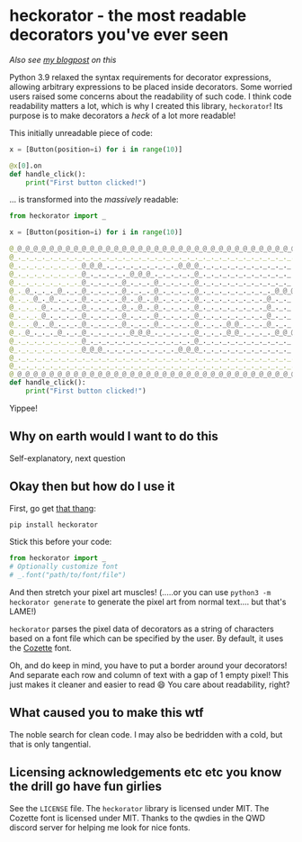 # heckorator - the most readable decorators you've ever seen

*Also see [my blogpost](https://rocketrace.github.io/blog/heckorator) on this*

Python 3.9 relaxed the syntax requirements for decorator expressions, allowing arbitrary expressions to be placed inside decorators. Some worried users raised some concerns about the readability of such code. I think code readability matters a lot, which is why I created this library, `heckorator`! Its purpose is to make decorators a *heck* of a lot more readable!

This initially unreadable piece of code:

```py
x = [Button(position=i) for i in range(10)]

@x[0].on
def handle_click():
    print("First button clicked!")
```

... is transformed into the *massively* readable:

```py
from heckorator import _

x = [Button(position=i) for i in range(10)]

@_@_@_@_@_@_@_@_@_@_@_@_@_@_@_@_@_@_@_@_@_@_@_@_@_@_@_@_@_@_@_@_@_@_@_@_@_@_@_@_@_@_@_@_@_
@_._._._._._._._._._._._._._._._._._._._._._._._._._._._._._._._._._._._._._._._._._._._@_
@_._._._._._._._._@_@_@_._._._._._._._._._@_@_@_._._._._._._._._._._._._._._._._._._._._@_
@_._._._._._._._._@_._._._._._@_@_@_._._._._._@_._._._._._._._._._._._._._._._._._._._._@_
@_._._._._._._._._@_._._._._@_._._._@_._._._._@_._._._._._._._._._._._._._._._._._._._._@_
@_._@_._._._@_._._@_._._._._@_._._._@_._._._._@_._._._._._._._._._@_@_@_._._@_@_@_@_._._@_
@_._._@_._@_._._._@_._._._._@_._@_._@_._._._._@_._._._._._._._._@_._._._@_._@_._._._@_._@_
@_._._._@_._._._._@_._._._._@_._@_._@_._._._._@_._._._._._._._._@_._._._@_._@_._._._@_._@_
@_._._._@_._._._._@_._._._._@_._._._@_._._._._@_._._._._._._._._@_._._._@_._@_._._._@_._@_
@_._._@_._@_._._._@_._._._._@_._._._@_._._._._@_._._._@_@_._._._@_._._._@_._@_._._._@_._@_
@_._@_._._._@_._._@_._._._._._@_@_@_._._._._._@_._._._@_@_._._._._@_@_@_._._@_._._._@_._@_
@_._._._._._._._._@_._._._._._._._._._._._._._@_._._._._._._._._._._._._._._._._._._._._@_
@_._._._._._._._._@_@_@_._._._._._._._._._@_@_@_._._._._._._._._._._._._._._._._._._._._@_
@_._._._._._._._._._._._._._._._._._._._._._._._._._._._._._._._._._._._._._._._._._._._@_
@_._._._._._._._._._._._._._._._._._._._._._._._._._._._._._._._._._._._._._._._._._._._@_
@_@_@_@_@_@_@_@_@_@_@_@_@_@_@_@_@_@_@_@_@_@_@_@_@_@_@_@_@_@_@_@_@_@_@_@_@_@_@_@_@_@_@_@_@_
def handle_click():
    print("First button clicked!")
```

Yippee!

## Why on earth would I want to do this

Self-explanatory, next question

## Okay then but how do I use it

First, go get [that thang](https://pypi.org/project/heckorator/):

```sh
pip install heckorator
```

Stick this before your code:

```py
from heckorator import _
# Optionally customize font
# _.font("path/to/font/file")
```

And then stretch your pixel art muscles! (.....or you can use `python3 -m heckorator generate` to generate the pixel art from normal text.... but that's LAME!)

`heckorator` parses the pixel data of decorators as a string of characters based on a font file which can be specified by the user. By default, it uses the [Cozette](https://github.com/slavfox/Cozette) font.

Oh, and do keep in mind, you have to put a border around your decorators! And separate each row and column of text with a gap of 1 empty pixel! This just makes it cleaner and easier to read 😄 You care about readability, right?

## What caused you to make this wtf

The noble search for clean code. I may also be bedridden with a cold, but that is only tangential.

## Licensing acknowledgements etc etc you know the drill go have fun girlies

See the `LICENSE` file. The `heckorator` library is licensed under MIT. The Cozette font is licensed under MIT. Thanks to the qwdies in the QWD discord server for helping me look for nice fonts.
